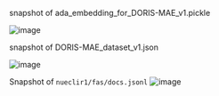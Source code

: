 snapshot of ada_embedding_for_DORIS-MAE_v1.pickle

![image](https://github.com/user-attachments/assets/bab32b3d-243f-4637-86a9-0a406a22af49)

snapshot of DORIS-MAE_dataset_v1.json

![image](https://github.com/user-attachments/assets/5f008f0d-abb3-4923-a5e1-570e2ab0ccce)



Snapshot of `nueclir1/fas/docs.jsonl`
![image](https://github.com/user-attachments/assets/00847c48-5f04-471c-8c46-541ea2d370cc)
